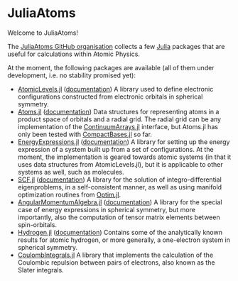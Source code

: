 # JuliaAtoms

Welcome to JuliaAtoms!

The [JuliaAtoms GitHub organisation](https://github.com/JuliaAtoms/)
collects a few [Julia](https://julialang.org) packages that are useful
for calculations within Atomic Physics.

At the moment, the following packages are available (all of them under
development, i.e. no stability promised yet):

- [AtomicLevels.jl](https://github.com/JuliaAtoms/AtomicLevels.jl)
  ([documentation](https://juliaatoms.github.io/AtomicLevels.jl)) A
  library used to define electronic configurations constructed from
  electronic orbitals in spherical symmetry.
- [Atoms.jl](https://github.com/JuliaAtoms/Atoms.jl/)
  ([documentation](https://juliaatoms.github.io/Atoms.jl/dev/)) Data
  structures for representing atoms in a product space of orbitals and
  a radial grid. The radial grid can be any implementation of the
  [ContinuumArrays.jl](https://github.com/JuliaApproximation/ContinuumArrays.jl)
  interface, but Atoms.jl has only been tested with
  [CompactBases.jl](https://github.com/JuliaApproximation/CompactBases.jl)
  so far.
- [EnergyExpressions.jl](https://github.com/JuliaAtoms/EnergyExpressions.jl)
  ([documentation](https://juliaatoms.github.io/EnergyExpressions.jl/))
  A library for setting up the energy expression of a system built up
  from a set of configurations. At the moment, the implementation is
  geared towards atomic systems (in that it uses data structures from
  AtomicLevels.jl), but it is applicable to other systems as well,
  such as molecules.
- [SCF.jl](https://github.com/JuliaAtoms/SCF.jl)
  ([documentation](https://juliaatoms.github.io/SCF.jl/dev/)) A
  library for the solution of integro-differential eigenproblems, in a
  self-consistent manner, as well as using manifold optimization
  routines from [Optim.jl](https://github.com/JuliaNLSolvers/Optim.jl).
- [AngularMomentumAlgebra.jl](https://github.com/JuliaAtoms/AngularMomentumAlgebra.jl)
  ([documentation](https://juliaatoms.github.io/AngularMomentumAlgebra.jl/dev/))
  A library for the special case of energy expressions in spherical
  symmetry, but more importantly, also the computation of tensor
  matrix elements between spin-orbitals.
- [Hydrogen.jl](https://github.com/JuliaAtoms/Hydrogen.jl)
  ([documentation](https://juliaatoms.github.io/Hydrogen.jl/dev/)) Contains
  some of the analytically known results for atomic hydrogen, or more
  generally, a one-electron system in spherical symmetry.
- [CoulombIntegrals.jl](https://github.com/JuliaAtoms/CoulombIntegrals.jl)
  A library that implements the calculation of the Coulombic repulsion
  between pairs of electrons, also known as the Slater integrals.

